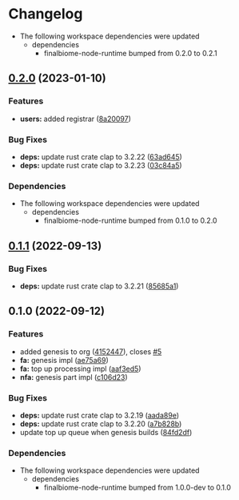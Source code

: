 # Changelog

* The following workspace dependencies were updated
  * dependencies
    * finalbiome-node-runtime bumped from 0.2.0 to 0.2.1

## [0.2.0](https://github.com/finalbiome/finalbiome-node/compare/finalbiome-node-v0.1.1...finalbiome-node-v0.2.0) (2023-01-10)


### Features

* **users:** added registrar ([8a20097](https://github.com/finalbiome/finalbiome-node/commit/8a2009710c0c8f16efc6c607545f79b531c9d3bb))


### Bug Fixes

* **deps:** update rust crate clap to 3.2.22 ([63ad645](https://github.com/finalbiome/finalbiome-node/commit/63ad645d1136ecdbc7ac98ec7524cf4655ce3968))
* **deps:** update rust crate clap to 3.2.23 ([03c84a5](https://github.com/finalbiome/finalbiome-node/commit/03c84a5af0167be8851c68d03a59449c60bac6f9))


### Dependencies

* The following workspace dependencies were updated
  * dependencies
    * finalbiome-node-runtime bumped from 0.1.0 to 0.2.0

## [0.1.1](https://github.com/finalbiome/finalbiome-node/compare/finalbiome-node-v0.1.0...finalbiome-node-v0.1.1) (2022-09-13)


### Bug Fixes

* **deps:** update rust crate clap to 3.2.21 ([85685a1](https://github.com/finalbiome/finalbiome-node/commit/85685a1fd1dc4b21a93e473e0f366344f8492ea7))

## 0.1.0 (2022-09-12)


### Features

* added genesis to org ([4152447](https://github.com/finalbiome/finalbiome-node/commit/415244726f163814b74c61e28b5c4db9f70801ce)), closes [#5](https://github.com/finalbiome/finalbiome-node/issues/5)
* **fa:** genesis impl ([ae75a69](https://github.com/finalbiome/finalbiome-node/commit/ae75a699642e6edc98cb8fe29f2339ccdbbd4046))
* **fa:** top up processing impl ([aaf3ed5](https://github.com/finalbiome/finalbiome-node/commit/aaf3ed51f66dffe4cc6d02bfbf3f2c4c3188262f))
* **nfa:** genesis part impl ([c106d23](https://github.com/finalbiome/finalbiome-node/commit/c106d235d421d3f0818534babf8c4c62cb21be4f))


### Bug Fixes

* **deps:** update rust crate clap to 3.2.19 ([aada89e](https://github.com/finalbiome/finalbiome-node/commit/aada89e045cd480497f2d618306f4f5f1a53ed0f))
* **deps:** update rust crate clap to 3.2.20 ([a7b828b](https://github.com/finalbiome/finalbiome-node/commit/a7b828b708537448e95b3936a14ac15baf639740))
* update top up queue when genesis builds ([84fd2df](https://github.com/finalbiome/finalbiome-node/commit/84fd2df3d2612f858f9ea5389c5a64f5e59a2498))


### Dependencies

* The following workspace dependencies were updated
  * dependencies
    * finalbiome-node-runtime bumped from 1.0.0-dev to 0.1.0
